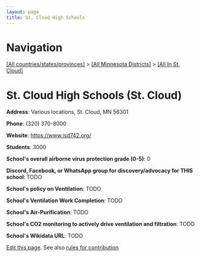 ```yaml
---
layout: page
title: St. Cloud High Schools
---
```

# Navigation

[[All countries/states/provinces]](../../..) > [[All Minnesota Districts]](../..) > [[All In St. Cloud]](..)

# St. Cloud High Schools (St. Cloud)

**Address**: Various locations, St. Cloud, MN 56301

**Phone**: (320) 370-8000

**Website**: <https://www.isd742.org/>

**Students**: 3000

**School's overall airborne virus protection grade (0-5)**: 0

**Discord, Facebook, or WhatsApp group for discovery/advocacy for THIS school**: TODO

**School's policy on Ventilation**: TODO

**School's Ventilation Work Completion**: TODO

**School's Air-Purification**: TODO

**School's CO2 monitoring to actively drive ventilation and filtration**: TODO

**School's Wikidata URL**: TODO


[Edit this page](https://github.com/ventilate-schools/MN/edit/main/./St._Cloud/St._Cloud_High_Schools.md). See also [rules for contribution](../../../contribution-rules/)